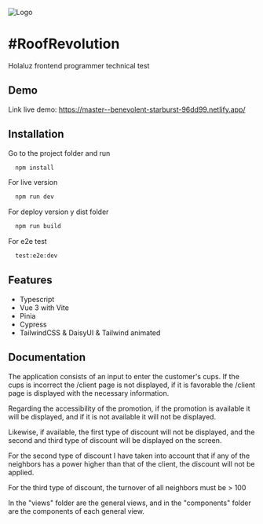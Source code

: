 
![Logo](https://elbiensocial.org/wp-content/uploads/2021/11/holaluz-logo.jpg)


# #RoofRevolution

Holaluz frontend programmer technical test


## Demo

Link live demo: https://master--benevolent-starburst-96dd99.netlify.app/


## Installation

Go to the project folder and run

```bash
  npm install
```

For live version 

```bash
  npm run dev
```

For deploy version y dist folder 

```bash
  npm run build
```

For e2e test  

```bash
  test:e2e:dev
```
    
## Features

- Typescript
- Vue 3 with Vite
- Pinia
- Cypress
- TailwindCSS & DaisyUI & Tailwind animated


## Documentation

The application consists of an input to enter the customer's cups. If the cups is incorrect the /client page is not displayed, if it is favorable the /client page is displayed with the necessary information.

Regarding the accessibility of the promotion, if the promotion is available it will be displayed, and if it is not available it will not be displayed.

Likewise, if available, the first type of discount will not be displayed, and the second and third type of discount will be displayed on the screen.

For the second type of discount I have taken into account that if any of the neighbors has a power higher than that of the client, the discount will not be applied.

For the third type of discount, the turnover of all neighbors must be > 100

In the "views" folder are the general views, and in the "components" folder are the components of each general view.


